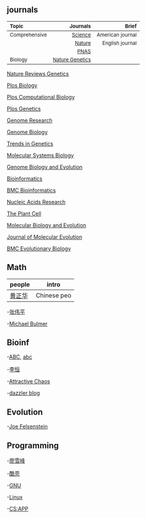 ## journals
|<sub>Topic<sub>|<sub>Journals<sub>|<sub>Brief<sub>|
|:-----------------|-------:|----:|
  |<sub>Comprehensive</sub>|<sub>[Science](https://www.sciencemag.org/)</sub>|<sub>American journal</sub>|
  |                        |<sub>[Nature](https://www.nature.com/)</sub>     |<sub>English journal</sub> |
  |                        |<sub>[PNAS](https://www.pnas.org/)</sub>         |<sub>           </sub>     |
  |<sub>Biology      </sub>|<sub>[Nature Genetics](https://www.nature.com/ng/)</sub>||
  






[Nature Reviews Genetics](https://www.nature.com/nrg/)

[Plos Biology](https://journals.plos.org/plosbiology/)

[Plos Computational Biology](https://journals.plos.org/ploscompbiol/)

[Plos Genetics](https://journals.plos.org/plosgenetics/)



[Genome Research](https://genome.cshlp.org/)

[Genome Biology](https://genomebiology.biomedcentral.com/)

[Trends in Genetics](https://www.cell.com/trends/genetics/home)

[Molecular Systems Biology](https://www.embopress.org/journal/17444292)

[Genome Biology and Evolution](https://academic.oup.com/gbe/)

[Bioinformatics](https://academic.oup.com/bioinformatics)

[BMC Bioinformatics](https://bmcbioinformatics.biomedcentral.com/)

[Nucleic Acids Research](https://academic.oup.com/nar)

[The Plant Cell](http://www.plantcell.org/)

[Molecular Biology and Evolution](https://academic.oup.com/mbe)

[Journal of Molecular Evolution](https://www.springer.com/journal/239)

[BMC Evolutionary Biology](https://bmcevolbiol.biomedcentral.com/)



## Math
people | intro
------ | ------
[黄正华](http://aff.whu.edu.cn/huangzh/) | Chinese peo

-[张伟平](http://staff.ustc.edu.cn/~zwp/)

-[Michael Bulmer](http://michaelbulmer.com/)

## Bioinf
-[ABC](http://abc.ic4r.org/), [abc](http://abc.cbi.pku.edu.cn/)

-[李恒](http://www.liheng.org/)

-[Attractive Chaos](https://attractivechaos.wordpress.com/)

-[dazzler blog](https://dazzlerblog.wordpress.com/)

## Evolution
-[Joe Felsenstein](https://evolution.genetics.washington.edu/felsenstein.html)

## Programming
-[廖雪峰](https://www.liaoxuefeng.com/)

-[酷壳](https://coolshell.cn/)

-[GNU](https://www.gnu.org/)

-[Linux](https://www.linux.org/)

-[CS:APP](http://yiligong.org/csapp3e/)
